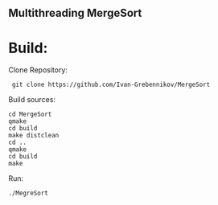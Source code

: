 ## Multithreading MergeSort

# Build:

Clone Repository:
```
 git clone https://github.com/Ivan-Grebennikov/MergeSort
```

Build sources:
```
cd MergeSort
qmake
cd build
make distclean
cd ..
qmake
cd build
make
```

Run:
```
./MegreSort
```

